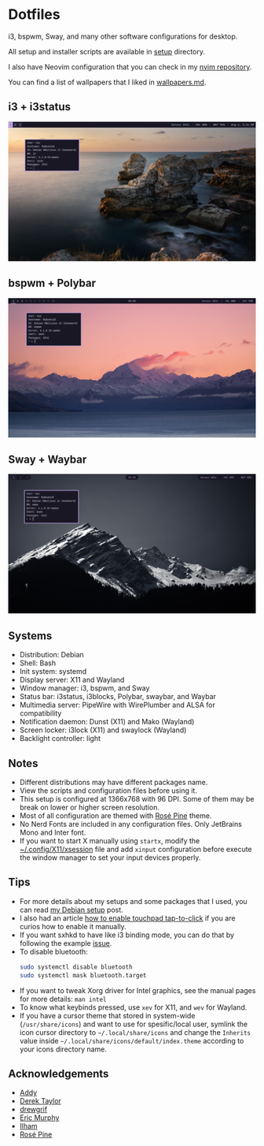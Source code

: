 # Dotfiles

i3, bspwm, Sway, and many other software configurations for desktop.

All setup and installer scripts are available in [setup](setup/) directory.

I also have Neovim configuration that you can check in my
[nvim repository](https://github.com/wahyuwiyoko/nvim).

You can find a list of wallpapers that I liked in
[wallpapers.md](wallpapers.md).

## i3 + i3status

![i3 with i3status](screenshots/i3.png)

## bspwm + Polybar

![bspwm with Polybar](screenshots/bspwm.png)

## Sway + Waybar

![Sway with Waybar](screenshots/sway.png)

## Systems

- Distribution: Debian
- Shell: Bash
- Init system: systemd
- Display server: X11 and Wayland
- Window manager: i3, bspwm, and Sway
- Status bar: i3status, i3blocks, Polybar, swaybar, and Waybar
- Multimedia server: PipeWire with WirePlumber and ALSA for compatibility
- Notification daemon: Dunst (X11) and Mako (Wayland)
- Screen locker: i3lock (X11) and swaylock (Wayland)
- Backlight controller: light

## Notes

- Different distributions may have different packages name.
- View the scripts and configuration files before using it.
- This setup is configured at 1366x768 with 96 DPI. Some of them may be break
  on lower or higher screen resolution.
- Most of all configuration are themed with
  [Rosé Pine](https://rosepinetheme.com/) theme.
- No Nerd Fonts are included in any configuration files. Only JetBrains
  Mono and Inter font.
- If you want to start X manually using `startx`, modify the
  [~/.config/X11/xsession](.config/X11/xsession) file and add `xinput`
  configuration before execute the window manager to set your input devices
  properly.

## Tips

- For more details about my setups and some packages that I used, you can read
  [my Debian setup](https://wahyuwiyoko.github.io/blog/post/my-debian-setup/)
  post.
- I also had an article
  [how to enable touchpad tap-to-click](https://wahyuwiyoko.github.io/blog/post/enable-touchpad-tap-to-click/)
  if you are curios how to enable it manually.
- If you want sxhkd to have like i3 binding mode, you can do that by following
  the example [issue](https://github.com/baskerville/sxhkd/issues/58).
- To disable bluetooth:
  ```bash
  sudo systemctl disable bluetooth
  sudo systemctl mask bluetooth.target
  ```
- If you want to tweak Xorg driver for Intel graphics, see the manual pages for
  more details: `man intel`
- To know what keybinds pressed, use `xev` for X11, and `wev` for Wayland.
- If you have a cursor theme that stored in system-wide (`/usr/share/icons`)
  and want to use for spesific/local user, symlink the icon cursor directory to
  `~/.local/share/icons` and change the `Inherits` value inside
  `~/.local/share/icons/default/index.theme` according to your icons directory
  name.

## Acknowledgements 

- [Addy](https://github.com/addy-dclxvi)
- [Derek Taylor](https://gitlab.com/dwt1)
- [drewgrif](https://github.com/drewgrif)
- [Eric Murphy](https://github.com/ericmurphyxyz)
- [Ilham](https://github.com/ilhamisbored)
- [Rosé Pine](https://rosepinetheme.com/)
